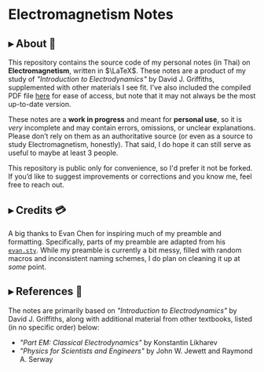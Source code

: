 # Electromagnetism Notes

## ▸ About 📖

This repository contains the source code of my personal notes (in Thai) on **Electromagnetism**, written in $\LaTeX$. These notes are a product of my study of *"Introduction to Electrodynamics"* by David J. Griffiths, supplemented with other materials I see fit. I've also included the compiled PDF file [here](main.pdf) for ease of access, but note that it may not always be the most up-to-date version.

These notes are a **work in progress** and meant for **personal use**, so it is *very* incomplete and may contain errors, omissions, or unclear explanations. Please don’t rely on them as an authoritative source (or even as a source to study Electromagnetism, honestly). That said, I do hope it can still serve as useful to maybe at least 3 people.

This repository is public only for convenience, so I'd prefer it not be forked. If you’d like to suggest improvements or corrections and you know me, feel free to reach out.

## ▸ Credits 💳

A big thanks to Evan Chen for inspiring much of my preamble and formatting. Specifically, parts of my preamble are adapted from his [`evan.sty`](https://github.com/vEnhance/dotfiles/blob/main/texmf/tex/latex/evan/evan.sty). While my preamble is currently a bit messy, filled with random macros and inconsistent naming schemes, I do plan on cleaning it up at *some* point.

## ▸ References 🔎

The notes are primarily based on *"Introduction to Electrodynamics"* by David J. Griffiths, along with additional material from other textbooks, listed (in no specific order) below:

- *"Part EM: Classical Electrodynamics"* by Konstantin Likharev
- *"Physics for Scientists and Engineers"* by John W. Jewett and Raymond A. Serway